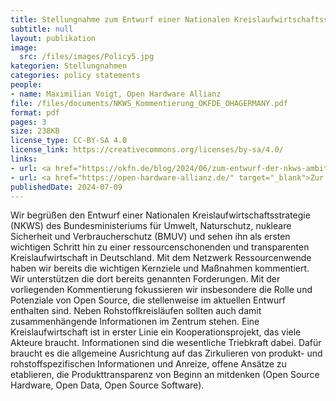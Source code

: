 ```yaml
---
title: Stellungnahme zum Entwurf einer Nationalen Kreislaufwirtschaftsstrategie
subtitle: null
layout: publikation
image:
  src: /files/images/Policy5.jpg
kategorien: Stellungnahmen
categories: policy statements
people:
- name: Maximilian Voigt, Open Hardware Allianz
file: /files/documents/NKWS_Kommentierung_OKFDE_OHAGERMANY.pdf
format: pdf
pages: 3
size: 238KB
license_type: CC-BY-SA 4.0
license_link: https://creativecommons.org/licenses/by-sa/4.0/
links:
- url: <a href="https://okfn.de/blog/2024/06/zum-entwurf-der-nkws-ambitioniert-bleiben/" target="_blank">Zum Blogartikel</a>
- url: <a href="https://open-hardware-allianz.de/" target="_blank">Zur Website der Open Hardware Allianz</a>
publishedDate: 2024-07-09
---
```


Wir begrüßen den Entwurf einer Nationalen Kreislaufwirtschaftsstrategie (NKWS) des Bundesministeriums für Umwelt, Naturschutz, nukleare Sicherheit und Verbraucherschutz (BMUV) und sehen ihn als ersten wichtigen Schritt hin zu einer ressourcenschonenden und transparenten Kreislaufwirtschaft in Deutschland. Mit dem Netzwerk Ressourcenwende haben wir bereits die wichtigen Kernziele und Maßnahmen kommentiert. Wir unterstützen die dort bereits genannten Forderungen. Mit der vorliegenden Kommentierung fokussieren wir insbesondere die Rolle und Potenziale von Open Source, die stellenweise im aktuellen Entwurf enthalten sind. Neben Rohstoffkreisläufen sollten auch damit zusammenhängende Informationen im Zentrum stehen. Eine Kreislaufwirtschaft ist in erster Linie ein Kooperationsprojekt, das viele Akteure braucht. Informationen sind die wesentliche Triebkraft dabei. Dafür braucht es die allgemeine Ausrichtung auf das Zirkulieren von produkt- und rohstoffspezifischen Informationen und Anreize, offene Ansätze zu etablieren, die Produkttransparenz von Beginn an mitdenken (Open Source Hardware, Open Data, Open Source Software).